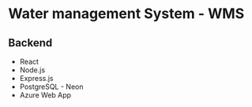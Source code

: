 # Water management System - WMS
## Backend
- React
- Node.js
- Express.js
- PostgreSQL - Neon
- Azure Web App
